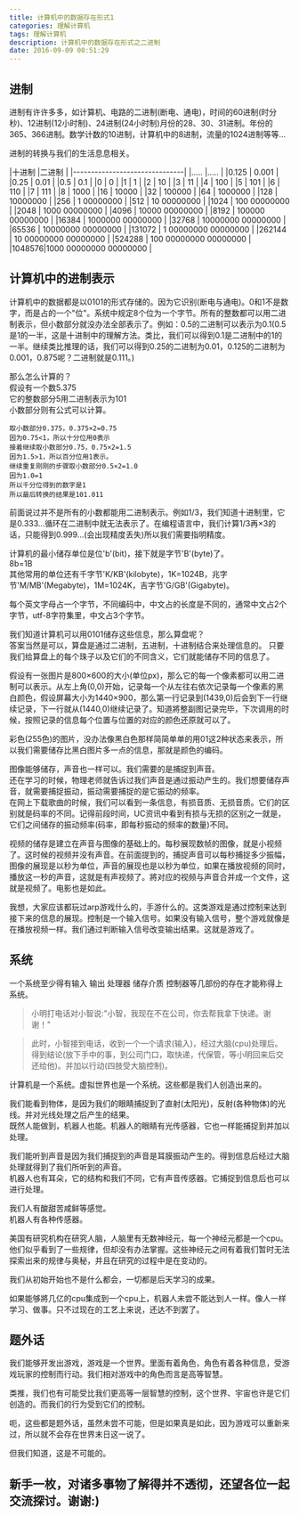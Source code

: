 ```yaml
---
title: 计算机中的数据存在形式1
categories: 理解计算机
tags: 理解计算机
description: 计算机中的数据存在形式之二进制
date: 2016-09-09 00:51:29
---
```


## 进制

进制有许许多多，如计算机、电路的二进制(断电、通电)，时间的60进制(时分秒)、12进制(12小时制)、24进制(24小时制)月份的28、30、31进制。年份的365、366进制。数学计数的10进制，计算机中的8进制，流量的1024进制等等...

进制的转换与我们的生活息息相关。


|十进制 |二进制                   |
|-------------------------------|
|.....  |.....                  |
|0.125  |                 0.001 |
|0.25   |                  0.01 |
|0.5    |                   0.1 |
|0      |                     0 |
|1      |                     1 |
|2      |                    10 |
|3      |                    11 |
|4      |                   100 |
|5      |                   101 |
|6      |                   110 |
|7      |                   111 |
|8      |                  1000 |
|16     |                 10000 |
|32     |                100000 |
|64     |               1000000 |
|128    |              10000000 |
|256    |            1 00000000 |
|512    |           10 00000000 |
|1024   |          100 00000000 |
|2048   |         1000 00000000 |
|4096   |        10000 00000000 |
|8192   |       100000 00000000 |
|16384  |      1000000 00000000 |
|32768  |     10000000 00000000 |
|65536  |     10000000 00000000 |
|131072 |   1 00000000 00000000 |
|262144 |  10 00000000 00000000 |
|524288 | 100 00000000 00000000 |
|1048576|1000 00000000 00000000 |

## 计算机中的进制表示

计算机中的数据都是以0101的形式存储的。因为它识别(断电与通电)。0和1不是数字，而是占的一个"位"。系统中规定8个位为一个字节。所有的整数都可以用二进制表示，但小数部分就没办法全部表示了。例如：0.5的二进制可以表示为0.1(0.5是1的一半，这是十进制中的理解方法。类比，我们可以得到0.1是二进制中的1的一半。继续类比推理的话，我们可以得到0.25的二进制为0.01，0.125的二进制为0.001，0.875呢？二进制就是0.111。)

那么怎么计算的？  
假设有一个数5.375  
它的整数部分5用二进制表示为101  
小数部分则有公式可以计算。

    取小数部分0.375，0.375×2=0.75
    因为0.75<1，所以十分位用0表示
    接着继续取小数部分0.75，0.75×2=1.5
    因为1.5>1，所以百分位用1表示。  
    继续重复刚刚的步骤取小数部分0.5×2=1.0
    因为1.0=1  
    所以千分位得到的数字是1  
    所以最后转换的结果是101.011

前面说过并不是所有的小数都能用二进制表示。例如1/3，我们知道十进制里，它是0.333...循环在二进制中就无法表示了。在编程语言中，我们计算1/3再×3的话，只能得到0.999...(会出现精度丢失)所以我们需要指明精度。

计算机的最小储存单位是位'b'(bit)，接下就是字节'B'(byte)了。  
8b=1B  
其他常用的单位还有千字节'K/KB'(kilobyte)，1K=1024B，兆字节'M/MB'(Megabyte)，1M=1024K，吉字节'G/GB'(Gigabyte)。

每个英文字母占一个字节，不同编码中，中文占的长度是不同的，通常中文占2个字节，utf-8字符集里，中文占3个字节。

我们知道计算机可以用0101储存这些信息，那么算盘呢？  
答案当然是可以，算盘是通过二进制，五进制，十进制结合来处理信息的。
只要我们给算盘上的每个珠子以及它们的不同含义，它们就能储存不同的信息了。

假设有一张图片是800×600的大小(单位px)，那么它的每一个像素都可以用二进制可以表示。从左上角(0,0)开始，记录每一个从左往右依次记录每一个像素的黑白颜色，假设屏幕大小为1440×900，那么第一行记录到(1439,0)后会到下一行继续记录，下一行就从(1440,0)继续记录了。知道將整副图记录完毕，下次调用的时候，按照记录的信息每个位置与位置的对应的颜色还原就可以了。

彩色(255色)的图片，没办法像黑白色那样简简单单的用01这2种状态来表示，所以我们需要储存比黑白图片多一点的信息，那就是颜色的编码。

图像能够储存，声音也一样可以。我们需要的是捕捉到声音。  
还在学习的时候，物理老师就告诉过我们声音是通过振动产生的。我们想要储存声音，就需要捕捉振动，振动需要捕捉的是它振动的频率。  
在网上下载歌曲的时候，我们可以看到一条信息，有损音质、无损音质。它们的区别就是码率的不同。记得前段时间，UC资讯中看到有损与无损的区别之一就是，它们之间储存的振动频率(码率，即每秒振动的频率的数量)不同。

视频的储存是建立在声音与图像的基础上的。每秒展现数帧的图像，就是小视频了。这时候的视频并没有声音。在前面提到的，捕捉声音可以每秒捕捉多少振幅，图像的展现是以秒为单位，声音的展现也是以秒为单位，如果在播放视频的同时，播放这一秒的声音，这就是有声视频了。將对应的视频与声音合并成一个文件，这就是视频了。电影也是如此。

我想，大家应该都玩过arp游戏什么的，手游什么的。这类游戏是通过控制来达到接下来的信息的展现。控制是一个输入信号。如果没有输入信号，整个游戏就像是在播放视频一样。我们通过判断输入信号改变输出结果。这就是游戏了。

## 系统

一个系统至少得有输入 输出 处理器 储存介质 控制器等几部份的存在才能称得上系统。

> 小明打电话对小智说:"小智，我现在不在公司，你去帮我拿下快递。谢谢！"

> 此时，小智接到电话，收到一个一个请求(输入)，经过大脑(cpu)处理后。得到结论(放下手中的事，到公司门口，取快递，代保管，等小明回来后交还给他)。并加以行动(四肢受大脑控制)。


计算机是一个系统。虚拟世界也是一个系统。这些都是我们人创造出来的。

我们能看到物体，是因为我们的眼睛捕捉到了直射(太阳光)，反射(各种物体)的光线。并对光线处理之后产生的结果。  
既然人能做到，机器人也能。机器人的眼睛有光传感器，它也一样能捕捉到并加以处理。

我们能听到声音是因为我们捕捉到的声音是耳膜振动产生的。得到信息后经过大脑处理就得到了我们所听到的声音。  
机器人也有耳朵，它的结构和我们不同，它有声音传感器。它捕捉到信息后也可以进行处理。

我们人有酸甜苦咸鲜等感觉。  
机器人有各种传感器。  

美国有研究机构在研究人脑，人脑里有无数神经元，每一个神经元都是一个cpu。他们似乎看到了一些规律，但却没有办法掌握。这些神经元之间有着我们暂时无法探索出来的规律与奥秘，并且在研究的过程中是在变动的。

我们从初始开始也不是什么都会，一切都是后天学习的成果。

如果能够將几亿的cpu集成到一个cpu上，机器人未尝不能达到人一样。像人一样学习、做事。只不过现在的工艺上来说，还达不到罢了。

## 题外话

我们能够开发出游戏，游戏是一个世界。里面有着角色，角色有着各种信息，受游戏玩家的控制而行动。我们相对游戏中的角色而言是高等智慧。

类推，我们也有可能受比我们更高等一层智慧的控制，这个世界、宇宙也许是它们创造的。而我们的行为受到它们的控制。

呃，这些都是题外话，虽然未尝不可能，但是如果真是如此，因为游戏可以重新来过，所以就不会存在世界末日这一说了。

但我们知道，这是不可能的。


## 新手一枚，对诸多事物了解得并不透彻，还望各位一起交流探讨。谢谢:)
